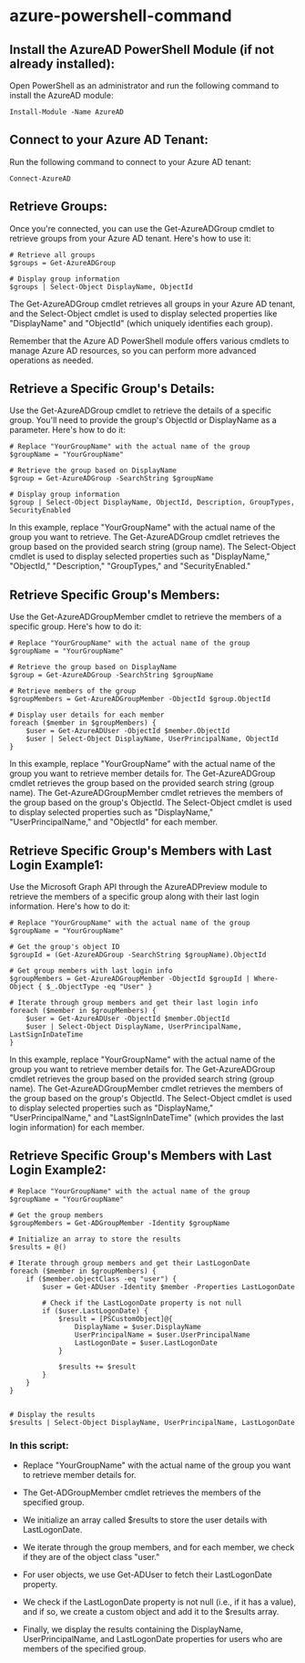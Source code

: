 # azure-powershell-command

## Install the AzureAD PowerShell Module (if not already installed):

Open PowerShell as an administrator and run the following command to install the AzureAD module:

````
Install-Module -Name AzureAD
````
## Connect to your Azure AD Tenant:

Run the following command to connect to your Azure AD tenant:

````
Connect-AzureAD
````
## Retrieve Groups:

Once you're connected, you can use the Get-AzureADGroup cmdlet to retrieve groups from your Azure AD tenant. Here's how to use it:

````
# Retrieve all groups
$groups = Get-AzureADGroup

# Display group information
$groups | Select-Object DisplayName, ObjectId

````
The Get-AzureADGroup cmdlet retrieves all groups in your Azure AD tenant, and the Select-Object cmdlet is used to display selected properties like "DisplayName" and "ObjectId" (which uniquely identifies each group).

Remember that the Azure AD PowerShell module offers various cmdlets to manage Azure AD resources, so you can perform more advanced operations as needed.

## Retrieve a Specific Group's Details:

Use the Get-AzureADGroup cmdlet to retrieve the details of a specific group. You'll need to provide the group's ObjectId or DisplayName as a parameter. Here's how to do it:

````
# Replace "YourGroupName" with the actual name of the group
$groupName = "YourGroupName"

# Retrieve the group based on DisplayName
$group = Get-AzureADGroup -SearchString $groupName

# Display group information
$group | Select-Object DisplayName, ObjectId, Description, GroupTypes, SecurityEnabled

````
In this example, replace "YourGroupName" with the actual name of the group you want to retrieve. The Get-AzureADGroup cmdlet retrieves the group based on the provided search string (group name). The Select-Object cmdlet is used to display selected properties such as "DisplayName," "ObjectId," "Description," "GroupTypes," and "SecurityEnabled."

## Retrieve Specific Group's Members:

Use the Get-AzureADGroupMember cmdlet to retrieve the members of a specific group. Here's how to do it:
````
# Replace "YourGroupName" with the actual name of the group
$groupName = "YourGroupName"

# Retrieve the group based on DisplayName
$group = Get-AzureADGroup -SearchString $groupName

# Retrieve members of the group
$groupMembers = Get-AzureADGroupMember -ObjectId $group.ObjectId

# Display user details for each member
foreach ($member in $groupMembers) {
    $user = Get-AzureADUser -ObjectId $member.ObjectId
    $user | Select-Object DisplayName, UserPrincipalName, ObjectId
}

````

In this example, replace "YourGroupName" with the actual name of the group you want to retrieve member details for. The Get-AzureADGroup cmdlet retrieves the group based on the provided search string (group name). The Get-AzureADGroupMember cmdlet retrieves the members of the group based on the group's ObjectId. The Select-Object cmdlet is used to display selected properties such as "DisplayName," "UserPrincipalName," and "ObjectId" for each member.

## Retrieve Specific Group's Members with Last Login Example1:

Use the Microsoft Graph API through the AzureADPreview module to retrieve the members of a specific group along with their last login information. Here's how to do it:

````
# Replace "YourGroupName" with the actual name of the group
$groupName = "YourGroupName"

# Get the group's object ID
$groupId = (Get-AzureADGroup -SearchString $groupName).ObjectId

# Get group members with last login info
$groupMembers = Get-AzureADGroupMember -ObjectId $groupId | Where-Object { $_.ObjectType -eq "User" }

# Iterate through group members and get their last login info
foreach ($member in $groupMembers) {
    $user = Get-AzureADUser -ObjectId $member.ObjectId
    $user | Select-Object DisplayName, UserPrincipalName, LastSignInDateTime
}

````
In this example, replace "YourGroupName" with the actual name of the group you want to retrieve member details for. The Get-AzureADGroup cmdlet retrieves the group based on the provided search string (group name). The Get-AzureADGroupMember cmdlet retrieves the members of the group based on the group's ObjectId. The Select-Object cmdlet is used to display selected properties such as "DisplayName," "UserPrincipalName," and "LastSignInDateTime" (which provides the last login information) for each member.

## Retrieve Specific Group's Members with Last Login Example2:
````
# Replace "YourGroupName" with the actual name of the group
$groupName = "YourGroupName"

# Get the group members
$groupMembers = Get-ADGroupMember -Identity $groupName

# Initialize an array to store the results
$results = @()

# Iterate through group members and get their LastLogonDate
foreach ($member in $groupMembers) {
    if ($member.objectClass -eq "user") {
        $user = Get-ADUser -Identity $member -Properties LastLogonDate

        # Check if the LastLogonDate property is not null
        if ($user.LastLogonDate) {
            $result = [PSCustomObject]@{
                DisplayName = $user.DisplayName
                UserPrincipalName = $user.UserPrincipalName
                LastLogonDate = $user.LastLogonDate
            }

            $results += $result
        }
    }
}


# Display the results
$results | Select-Object DisplayName, UserPrincipalName, LastLogonDate
````

### In this script:

* Replace "YourGroupName" with the actual name of the group you want to retrieve member details for.

* The Get-ADGroupMember cmdlet retrieves the members of the specified group.

* We initialize an array called $results to store the user details with LastLogonDate.

* We iterate through the group members, and for each member, we check if they are of the object class "user."

* For user objects, we use Get-ADUser to fetch their LastLogonDate property.

* We check if the LastLogonDate property is not null (i.e., if it has a value), and if so, we create a custom object and add it to the $results array.

* Finally, we display the results containing the DisplayName, UserPrincipalName, and LastLogonDate properties for users who are members of the specified group.
